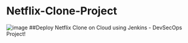 # Netflix-Clone-Project
![image](https://github.com/user-attachments/assets/b2c68256-f012-422f-96a6-7ee4684756ba)
##Deploy Netflix Clone on Cloud using Jenkins - DevSecOps Project!
